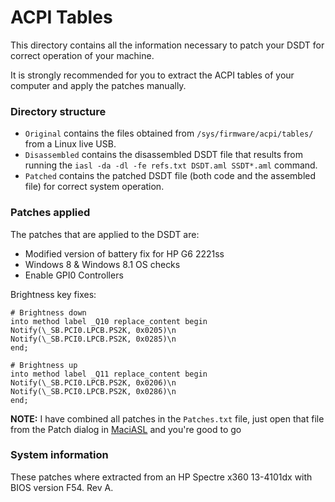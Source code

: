 # ACPI Tables

This directory contains all the information necessary to patch your DSDT for correct operation of your machine.

It is strongly recommended for you to extract the ACPI tables of your computer and apply the patches manually.

### Directory structure

- `Original` contains the files obtained from `/sys/firmware/acpi/tables/` from a Linux live USB.
- `Disassembled` contains the disassembled DSDT file that results from running the `iasl -da -dl -fe refs.txt DSDT.aml SSDT*.aml` command.
- `Patched` contains the patched DSDT file (both code and the assembled file) for correct system operation.

### Patches applied

The patches that are applied to the DSDT are:
- Modified version of battery fix for HP G6 2221ss
- Windows 8 & Windows 8.1 OS checks
- Enable GPI0 Controllers

Brightness key fixes:

	# Brightness down
	into method label _Q10 replace_content begin 
	Notify(\_SB.PCI0.LPCB.PS2K, 0x0205)\n 
	Notify(\_SB.PCI0.LPCB.PS2K, 0x0285)\n 
	end; 

	# Brightness up
	into method label _Q11 replace_content begin
	Notify(\_SB.PCI0.LPCB.PS2K, 0x0206)\n 
	Notify(\_SB.PCI0.LPCB.PS2K, 0x0286)\n 
	end;
		
**NOTE:** I have combined all patches in the `Patches.txt` file, just open that file from the Patch dialog in [MaciASL](https://github.com/acidanthera/MaciASL) and you're good to go

### System information

These patches where extracted from an HP Spectre x360 13-4101dx with BIOS version F54. Rev A.
